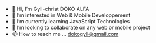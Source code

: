 - 👋 Hi, I’m Gyll-christ DOKO ALFA
- 👀 I’m interested in Web & Mobile Developpement
- 🌱 I’m currently learning JavaScript Technologies
- 💞️ I’m looking to collaborate on any web or mobile project
- 📫 How to reach me ...
    dokogyll@gmail.com

<!---
GyllDoko/GyllDoko is a ✨ special ✨ repository because its `README.md` (this file) appears on your GitHub profile.
You can click the Preview link to take a look at your changes.
--->
